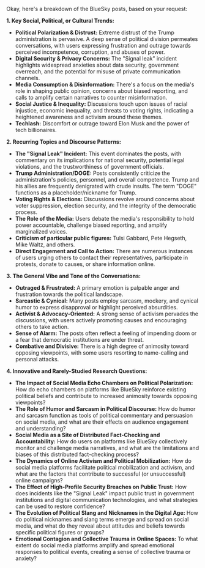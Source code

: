 Okay, here's a breakdown of the BlueSky posts, based on your request:

**1. Key Social, Political, or Cultural Trends:**

*   **Political Polarization & Distrust:** Extreme distrust of the Trump administration is pervasive. A deep sense of political division permeates conversations, with users expressing frustration and outrage towards perceived incompetence, corruption, and abuses of power.
*   **Digital Security & Privacy Concerns:** The "Signal leak" incident highlights widespread anxieties about data security, government overreach, and the potential for misuse of private communication channels.
*   **Media Consumption & Disinformation:** There's a focus on the media's role in shaping public opinion, concerns about biased reporting, and calls to amplify certain narratives to counter misinformation.
*   **Social Justice & Inequality:** Discussions touch upon issues of racial injustice, economic inequality, and threats to voting rights, indicating a heightened awareness and activism around these themes.
*   **Techlash:** Discomfort or outrage toward Elon Musk and the power of tech billionaires.

**2. Recurring Topics and Discourse Patterns:**

*   **The "Signal Leak" Incident:** This event dominates the posts, with commentary on its implications for national security, potential legal violations, and the trustworthiness of government officials.
*   **Trump Administration/DOGE:** Posts consistently criticize the administration's policies, personnel, and overall competence. Trump and his allies are frequently denigrated with crude insults. The term "DOGE" functions as a placeholder/nickname for Trump.
*   **Voting Rights & Elections:** Discussions revolve around concerns about voter suppression, election security, and the integrity of the democratic process.
*   **The Role of the Media:** Users debate the media's responsibility to hold power accountable, challenge biased reporting, and amplify marginalized voices.
*   **Criticism of particular public figures:** Tulsi Gabbard, Pete Hegseth, Mike Waltz, and others.
*   **Direct Engagement and Call to Action:** There are numerous instances of users urging others to contact their representatives, participate in protests, donate to causes, or share information online.

**3. The General Vibe and Tone of the Conversations:**

*   **Outraged & Frustrated:** A primary emotion is palpable anger and frustration towards the political landscape.
*   **Sarcastic & Cynical:** Many posts employ sarcasm, mockery, and cynical humor to express disapproval or highlight perceived absurdities.
*   **Activist & Advocacy-Oriented:** A strong sense of activism pervades the discussions, with users actively promoting causes and encouraging others to take action.
*   **Sense of Alarm:** The posts often reflect a feeling of impending doom or a fear that democratic institutions are under threat.
*   **Combative and Divisive:** There is a high degree of animosity toward opposing viewpoints, with some users resorting to name-calling and personal attacks.

**4. Innovative and Rarely-Studied Research Questions:**

*   **The Impact of Social Media Echo Chambers on Political Polarization:** How do echo chambers on platforms like BlueSky reinforce existing political beliefs and contribute to increased animosity towards opposing viewpoints?
*   **The Role of Humor and Sarcasm in Political Discourse:** How do humor and sarcasm function as tools of political commentary and persuasion on social media, and what are their effects on audience engagement and understanding?
*   **Social Media as a Site of Distributed Fact-Checking and Accountability:** How do users on platforms like BlueSky collectively monitor and challenge media narratives, and what are the limitations and biases of this distributed fact-checking process?
*   **The Dynamics of Online Activism and Political Mobilization:** How do social media platforms facilitate political mobilization and activism, and what are the factors that contribute to successful (or unsuccessful) online campaigns?
*   **The Effect of High-Profile Security Breaches on Public Trust:** How does incidents like the "Signal Leak" impact public trust in government institutions and digital communication technologies, and what strategies can be used to restore confidence?
*   **The Evolution of Political Slang and Nicknames in the Digital Age:** How do political nicknames and slang terms emerge and spread on social media, and what do they reveal about attitudes and beliefs towards specific political figures or groups?
*   **Emotional Contagion and Collective Trauma in Online Spaces:** To what extent do social media platforms amplify and spread emotional responses to political events, creating a sense of collective trauma or anxiety?

